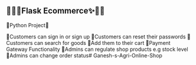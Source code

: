 ## 🐱‍🏍✨Flask Ecommerce✨🐱‍🏍

🐍Python Project🐍

📌Customers can sign in or sign up
📌Customers can reset their passwords
📌Customers can search for goods
📌Add them to their cart
📌Payment Gateway Functionality
📌Admins can regulate shop products e.g stock level
📌Admins can change order status#   G a n e s h - s - A g r i - O n l i n e - S h o p  
 